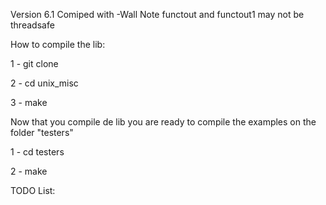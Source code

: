 Version 6.1
  Comiped with -Wall
  Note functout and functout1 may not be threadsafe

How to compile the lib:

1 - git clone 

2 - cd unix_misc

3 - make

Now that you compile de lib you are ready to compile the examples on the folder "testers"

1 - cd testers

2 - make



TODO List:


